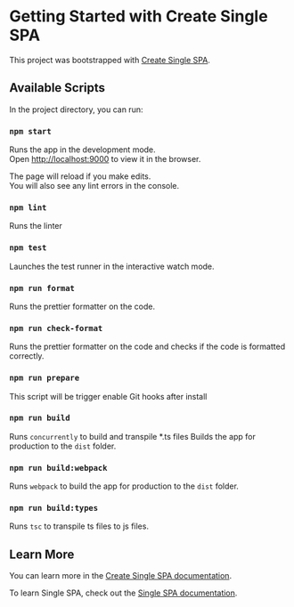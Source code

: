 # Getting Started with Create Single SPA

This project was bootstrapped with [Create Single SPA](https://github.com/single-spa/create-single-spa/).

## Available Scripts

In the project directory, you can run:

### `npm start`

Runs the app in the development mode.\
Open [http://localhost:9000](http://localhost:9000) to view it in the browser.

The page will reload if you make edits.\
You will also see any lint errors in the console.

### `npm lint`

Runs the linter

### `npm test`

Launches the test runner in the interactive watch mode.

### `npm run format`

Runs the prettier formatter on the code.

### `npm run check-format`

Runs the prettier formatter on the code and checks if the code is formatted correctly.

### `npm run prepare`

This script will be trigger enable Git hooks after install

### `npm run build`

Runs `concurrently` to build and transpile *.ts files
Builds the app for production to the `dist` folder.

### `npm run build:webpack`

Runs `webpack` to build the app for production to the `dist` folder.

### `npm run build:types`

Runs `tsc` to transpile ts files to js files.

## Learn More

You can learn more in the [Create Single SPA documentation](https://github.com/single-spa/create-single-spa).

To learn Single SPA, check out the [Single SPA  documentation](https://single-spa.js.org/docs).